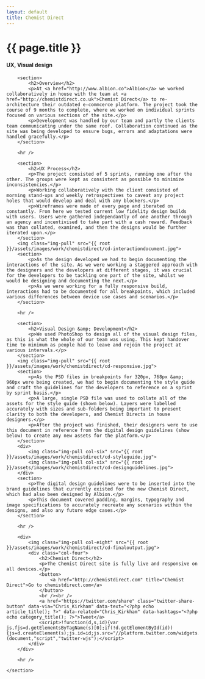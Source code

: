 ```yaml
---
layout: default
title: Chemist Direct
---
```


<div id="project-page" class="cd-banner banner" data-0="background-position: 0px 0px;" data-100000="background-position:0px 50000px;">
	<div class="heading-section">
		<div data-0="top: 200px; opacity: 1;" data-450="top: 370px; opacity:0;">
			<h1>{{ page.title }}</h1>
			<h4>UX, Visual design</h4>
		</div>
	</div>
</div>

<div id="project-content">
	<section class="wrapper project-copy">

		<section>
			<h2>Overview</h2>
			<p>At <a href="http://www.albion.co">Albion</a> we worked collaboratively in house with the team at <a href="http://chemistdirect.co.uk">Chemist Direct</a> to re-architecture their outdated e-commcerce platform. The project took the course of 9 months to complete, where we worked on individual sprints focused on various sections of the site.</p>
			<p>Development was handled by our team and partly the clients team communicating under the same roof. Collaboration continued as the site was being developed to ensure bugs, errors and adaptations were handled gracefully.</p>
		</section>

		<hr />

		<section>
			<h2>UX Process</h2>
			<p>The project consisted of 5 sprints, running one after the other. The groups were kept as consistent as possible to minimize inconsistencies.</p>
			<p>Working collaboratively with the client consisted of morning stand-ups and weekly retrospectives to caveat any project holes that would develop and deal with any blockers.</p>
			<p>Wireframes were made of every page and iterated on constantly. From here we tested current low fidelity design builds with users. Users were gathered independantly of one another through an agency and incentivised to take part with a cash reward. Feedback was than collated, examined, and then the designs would be further iterated upon.</p>
		</section>
		<img class="img-pull" src="{{ root }}/assets/images/work/chemistdirect/cd-interactiondocument.jpg">
		<section>
			<p>As the design developed we had to begin documenting the interactions of the site. As we were working a staggered approach with the designers and the developers at different stages, it was crucial for the developers to be tackling one part of the site, whilst we would be designing and documenting the next.</p>
			<p>As we were working for a fully responsive build, interactions had to be documented for all breakpoints, which included various differences between device use cases and scenarios.</p>
		</section>

		<hr />
		
		<section>
			<h2>Visual Design &amp; Development</h2>
			<p>We used PhotoShop to design all of the visual design files, as this is what the whole of our team was using. This kept handover time to minimum as people had to leave and rejoin the project at various intervals.</p>
		</section>
		<img class="img-pull" src="{{ root }}/assets/images/work/chemistdirect/cd-responsive.jpg">
		<section>
			<p>As the PSD files in breakpoints for 320px, 768px &amp; 960px were being created, we had to begin documenting the style guide and craft the guidelines for the developers to reference on a sprint by sprint basis.</p>
			<p>A large, single PSD file was used to collate all of the assets for the style guide (shown below). Layers were labelled accurately with sizes and sub-folders being important to present clarity to both the developers, and Chemist Directs in house designers.</p>
			<p>After the project was finished, their designers were to use this document in reference from the digital design guidelines (show below) to create any new assets for the platform.</p>
		</section>
		<div>
			<img class="img-pull col-six" src="{{ root }}/assets/images/work/chemistdirect/cd-styleguide.jpg">
			<img class="img-pull col-six" src="{{ root }}/assets/images/work/chemistdirect/cd-designguidelines.jpg">
		</div>
		<section>
			<p>The digital design guidelines were to be inserted into the brand guidelines that currently existed for the new Chemist Direct, which had also been designed by Albion.</p>
			<p>This document covered padding, margins, typography and image specifications to accurately recreate any scenarios within the designs, and also any future edge cases.</p>
		</section>

		<hr />

		<div>
			<img class="img-pull col-eight" src="{{ root }}/assets/images/work/chemistdirect/cd-finaloutput.jpg">
			<div class="col-four">
				<h2>Chemist Direct</h2>
				<p>The Chemist Direct site is fully live and responsive on all devices.</p>
				<button>
					<a href="http://chemistdirect.com" title="Chemist Direct">Go to chemistdirect.com</a>
				</button>
				<br /><br />
				<a href="https://twitter.com/share" class="twitter-share-button" data-via="Chris_Kirkham" data-text="<?php echo article_title(); ?>" data-related="Chris_Kirkham" data-hashtags="<?php echo category_title(); ?>">Tweet</a>
				<script>!function(d,s,id){var js,fjs=d.getElementsByTagName(s)[0];if(!d.getElementById(id)){js=d.createElement(s);js.id=id;js.src="//platform.twitter.com/widgets.js";fjs.parentNode.insertBefore(js,fjs);}}(document,"script","twitter-wjs");</script>
			</div>
		</div>

		<hr />

	</section>

</div>
